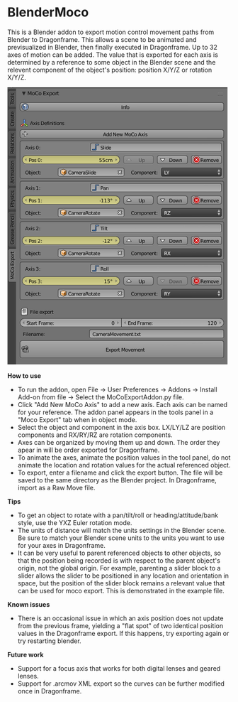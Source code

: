 # BlenderMoco
This is a Blender addon to export motion control movement paths from Blender to Dragonframe. This allows a scene to be animated and previsualized in Blender, then finally executed in Dragonframe. Up to 32 axes of motion can be added. The value that is exported for each axis is determined by a reference to some object in the Blender scene and the relevent component of the object's position: position X/Y/Z or rotation X/Y/Z.

![alt text](Screenshots/ToolPanel.png)

**How to use**

* To run the addon, open File -> User Preferences -> Addons -> Install Add-on from file -> Select the MoCoExportAddon.py file.
* Click "Add New MoCo Axis" to add a new axis. Each axis can be named for your reference. The addon panel appears in the tools panel in a "Moco Export" tab when in object mode.
* Select the object and component in the axis box. LX/LY/LZ are position components and RX/RY/RZ are rotation components.
* Axes can be organized by moving them up and down. The order they apear in will be order exported for Dragonframe.
* To animate the axes, animate the position values in the tool panel, do not animate the location and rotation values for the actual referenced object.
* To export, enter a filename and click the export button. The file will be saved to the same directory as the Blender project. In Dragonframe, import as a Raw Move file.

**Tips**

* To get an object to rotate with a pan/tilt/roll or heading/attitude/bank style, use the YXZ Euler rotation mode.
* The units of distance will match the units settings in the Blender scene. Be sure to match your Blender scene units to the units you want to use for your axes in Dragonframe.
* It can be very useful to parent referenced objects to other objects, so that the position being recorded is with respect to the parent object's origin, not the global origin. For example, parenting a slider block to a slider allows the slider to be positioned in any location and orientation in space, but the position of the slider block remains a relevant value that can be used for moco export. This is demonstrated in the example file.

**Known issues**

* There is an occasional issue in which an axis position does not update from the previous frame, yielding a "flat spot" of two identical position values in the Dragonframe export. If this happens, try exporting again or try restarting blender.

**Future work**

* Support for a focus axis that works for both digital lenses and geared lenses.
* Support for .arcmov XML export so the curves can be further modified once in Dragonframe.
